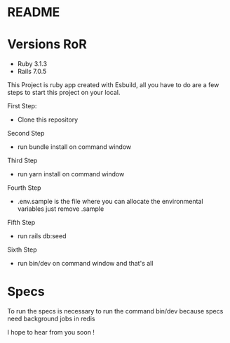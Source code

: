 # README

# Versions RoR
- Ruby 3.1.3
- Rails 7.0.5

This Project is ruby app created with Esbuild, all you have to do are a few steps to start this project on your local.

First Step:
- Clone this repository

Second Step
- run bundle install on command window

Third Step
- run yarn install on command window

Fourth Step
- .env.sample is the file where you can allocate the environmental variables just remove .sample

Fifth Step
- run rails db:seed

Sixth Step
- run bin/dev on command window and that's all

# Specs
To run the specs is necessary to run the command bin/dev because specs need background jobs in redis

I hope  to hear from you soon ! 
